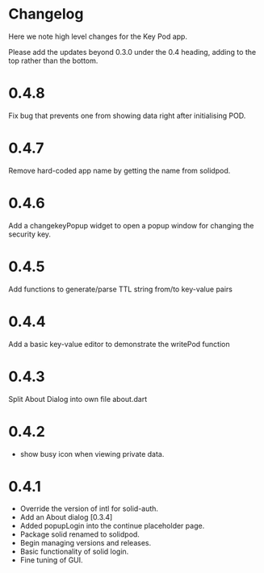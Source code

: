 # Changelog

Here we note high level changes for the Key Pod app.

Please add the updates beyond 0.3.0 under the 0.4 heading, adding to
the top rather than the bottom.

# 0.4.8

Fix bug that prevents one from showing data right after initialising POD.

# 0.4.7

Remove hard-coded app name by getting the name from solidpod.

# 0.4.6

Add a changekeyPopup widget to open a popup window for changing the security key.


# 0.4.5

Add functions to generate/parse TTL string from/to key-value pairs

# 0.4.4

Add a basic key-value editor to demonstrate the writePod function

# 0.4.3

Split About Dialog into own file about.dart


# 0.4.2

+ show busy icon when viewing private data.

# 0.4.1

+ Override the version of intl for solid-auth.
+ Add an About dialog [0.3.4]
+ Added popupLogin into the continue placeholder page. 
+ Package solid renamed to solidpod.
+ Begin managing versions and releases.
+ Basic functionality of solid login.
+ Fine tuning of GUI.
